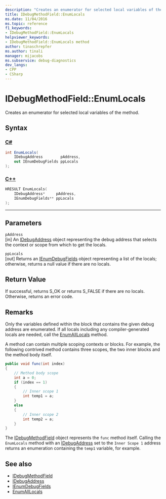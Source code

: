 ```yaml
---
description: "Creates an enumerator for selected local variables of the method."
title: IDebugMethodField::EnumLocals
ms.date: 11/04/2016
ms.topic: reference
f1_keywords:
- IDebugMethodField::EnumLocals
helpviewer_keywords:
- IDebugMethodField::EnumLocals method
author: tinaschrepfer
ms.author: tinali
manager: mijacobs
ms.subservice: debug-diagnostics
dev_langs:
- CPP
- CSharp
---
```

# IDebugMethodField::EnumLocals

Creates an enumerator for selected local variables of the method.

## Syntax

### [C#](#tab/csharp)
```csharp
int EnumLocals(
    IDebugAddress        pAddress,
    out IEnumDebugFields ppLocals
);
```
### [C++](#tab/cpp)
```cpp
HRESULT EnumLocals(
    IDebugAddress*     pAddress,
    IEnumDebugFields** ppLocals
);
```
---

## Parameters
`pAddress`\
[in] An [IDebugAddress](../../../extensibility/debugger/reference/idebugaddress.md) object representing the debug address that selects the context or scope from which to get the locals.

`ppLocals`\
[out] Returns an [IEnumDebugFields](../../../extensibility/debugger/reference/ienumdebugfields.md) object representing a list of the locals; otherwise, returns a null value if there are no locals.

## Return Value
If successful, returns S_OK or returns S_FALSE if there are no locals. Otherwise, returns an error code.

## Remarks
Only the variables defined within the block that contains the given debug address are enumerated. If all locals including any compiler-generated locals are needed, call the [EnumAllLocals](../../../extensibility/debugger/reference/idebugmethodfield-enumalllocals.md) method.

A method can contain multiple scoping contexts or blocks. For example, the following contrived method contains three scopes, the two inner blocks and the method body itself.

```csharp
public void func(int index)
{
    // Method body scope
    int a = 0;
    if (index == 1)
    {
        // Inner scope 1
        int temp1 = a;
    }
    else
    {
        // Inner scope 2
        int temp2 = a;
    }
}
```

The [IDebugMethodField](../../../extensibility/debugger/reference/idebugmethodfield.md) object represents the `func` method itself. Calling the `EnumLocals` method with an [IDebugAddress](../../../extensibility/debugger/reference/idebugaddress.md) set to the `Inner Scope 1` address returns an enumeration containing the `temp1` variable, for example.

## See also
- [IDebugMethodField](../../../extensibility/debugger/reference/idebugmethodfield.md)
- [IDebugAddress](../../../extensibility/debugger/reference/idebugaddress.md)
- [IEnumDebugFields](../../../extensibility/debugger/reference/ienumdebugfields.md)
- [EnumAllLocals](../../../extensibility/debugger/reference/idebugmethodfield-enumalllocals.md)
